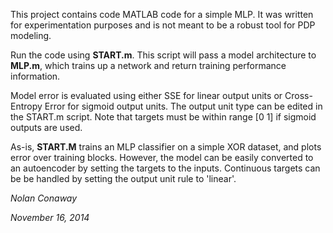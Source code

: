 This project contains code MATLAB code for a simple MLP. It was written for experimentation purposes and is not meant to be a robust tool for PDP modeling.

Run the code using **START.m**. This script will pass a model architecture to **MLP.m**, which trains up a network and return training performance information. 

Model error is evaluated using either SSE for linear output units or Cross-Entropy Error for sigmoid output units. The output unit type can be edited in the START.m script. Note that targets must be within range [0 1] if sigmoid outputs are used.

As-is, **START.M** trains an MLP classifier on a simple XOR dataset, and plots error over training blocks. However, the model can be easily converted to an autoencoder by setting the targets to the inputs. Continuous targets can be be handled by setting the output unit rule to 'linear'.

*Nolan Conaway*

*November 16, 2014*